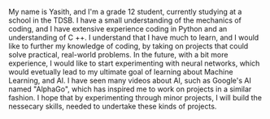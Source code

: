 My name is Yasith, and I'm a grade 12 student, currently studying at a school in the TDSB. I have a small understanding of the mechanics of
coding, and I have extensive experience coding in Python and an understanding of C ++. I understand that I have much to learn, and I would like to further my knowledge of coding, by
taking on projects that could solve practical, real-world problems. In the future, with a bit more experience, I would like to start experimenting with neural
networks, which would evetually lead to my ultimate goal of learning about Machine Learning, and AI. I have seen many videos about AI, such as Google's
AI named "AlphaGo", which has inspired me to work on projects in a similar fashion. I hope that by experimenting through minor projects, I will build the
nessecary skills, needed to undertake these kinds of projects.
